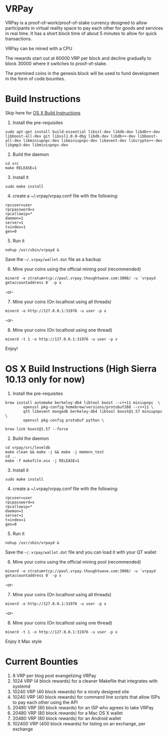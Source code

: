 # VRPay
VRPay is a proof-of-work/proof-of-stake currency designed to allow participants in virtual reality space to pay each other for goods and services in real time.  It has a short block time of about 5 minutes to allow for quick transactions.

VRPay can be mined with a CPU

The rewards start out at 60000 VRP per block and decline gradually to block 30000 where it switches to proof-of-stake. 

The premined coins in the genesis block will be used to fund development in the
form of code bounties.

# Build Instructions

Skip here for [OS X Build Instructions](#os-x-build-instructions)

1. Install the pre-requisites

```
sudo apt-get install build-essential libssl-dev libdb-dev libdb++-dev libboost-all-dev git libssl1.0.0-dbg libdb-dev libdb++-dev libboost-all-dev libminiupnpc-dev libminiupnpc-dev libevent-dev libcrypto++-dev libgmp3-dev libminiupnpc-dev
```

2. Build the daemon

```
cd src
make RELEASE=1
```

3. Install it

```
sudo make install
``` 

4.  create a ~/.vrpay/vrpay.conf file with the following: 
```
rpcuser=user
rpcpassword=x
rpcallowip=*
daemon=1
server=1
txindex=1
gen=0
```

5. Run it
```
nohup /usr/sbin/vrpayd &
```

Save the ```~/.vrpay/wallet.dat``` file as a backup

6. Mine your coins using the official mining pool (recommended)

```
minerd -o stratum+tcp://pool.vrpay.thoughtwave.com:3008/ -u `vrpayd getaccountaddress 0` -p x
```

-or-

7. Mine your coins (On localhost using all threads)

```
minerd -o http://127.0.0.1:31976 -u user -p x
```

-or-

8. Mine your coins (On localhost using one thread)
```
minerd -t 1 -o http://127.0.0.1:31976 -u user -p x
```

Enjoy!

# OS X Build Instructions (High Sierra 10.13 only for now)

1. Install the pre-requisites

```
brew install automake berkeley-db4 libtool boost --c++11 miniupnpc  \
        openssl pkg-config homebrew/versions/protobuf260 --c++11 \
        qt5 libevent mongodb berkeley-db4 libtool boost@1.57 miniupnpc \
        openssl pkg-config protobuf python \

brew link boost@1.57 --force
```

2. Build the daemon

```
cd vrpay/src/leveldb
make clean && make -j && make -j memenv_test
cd ..
make -f makefile.osx -j RELEASE=1
```

3. Install it
```
sudo make install
```

4.  create a ~/.vrpay/vrpay.conf file with the following: 
```
rpcuser=user
rpcpassword=x
rpcallowip=*
daemon=1
server=1
txindex=1
gen=0
```

5. Run it
```
nohup /usr/sbin/vrpayd &
```

Save the ```~/.vrpay/wallet.dat``` file and you can load it with your QT wallet

6. Mine your coins using the official mining pool (recommended)

```
minerd -o stratum+tcp://pool.vrpay.thoughtwave.com:3008/ -u `vrpayd getaccountaddress 0` -p x
```

-or-

7. Mine your coins (On localhost using all threads)

```
minerd -o http://127.0.0.1:31976 -u user -p x
```

-or-

8. Mine your coins (On localhost using one thread)
```
minerd -t 1 -o http://127.0.0.1:31976 -u user -p x
```

Enjoy it Mac style

# Current Bounties

1. 8 VRP per blog post evangelizing VRPay
2. 1024 VRP (4 block rewards) for a cleaner Makefile that integrates with systemd
3. 10240 VRP (40 block rewards) for a nicely designed site
4. 10240 VRP (40 block rewards) for command line scripts that allow ISPs to pay each other using the API
5. 20480 VRP (80 block rewards) for an ISP who agrees to take VRPay
6. 20480 VRP (80 block rewards) for a Mac OS X wallet
7. 20480 VRP (80 block rewards) for an Android wallet
8. 102400 VRP (400 block rewards) for listing on an exchange, per exchange
